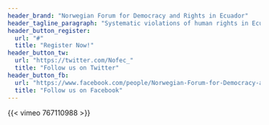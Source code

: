 ```yaml
---
header_brand: "Norwegian Forum for Democracy and Rights in Ecuador"
header_tagline_paragraph: "Systematic violations of human rights in Ecuador. 2nd December 2022. Metropilitan University OsloMet. Oslo-Norway."
header_button_register:
  url: "#"
  title: "Register Now!"
header_button_tw:
  url: "https://twitter.com/Nofec_"
  title: "Follow us on Twitter"
header_button_fb:
  url: "https://www.facebook.com/people/Norwegian-Forum-for-Democracy-and-Rights-in-Ecuador/100066865013778/"
  title: "Follow us on Facebook"
---
```

{{< vimeo 767110988 >}}

